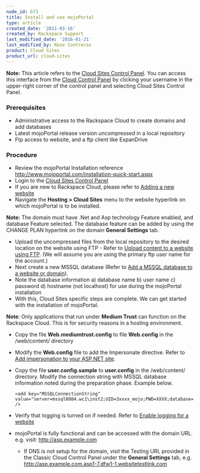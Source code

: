 ```yaml
---
node_id: 673
title: Install and use mojoPortal
type: article
created_date: '2011-03-16'
created_by: Rackspace Support
last_modified_date: '2016-01-21'
last_modified_by: Rose Contreras
product: Cloud Sites
product_url: cloud-sites
---
```


**Note:** This article refers to the [Cloud Sites Control Panel](https://manage.rackspacecloud.com/). You can access this interface from the [Cloud Control Panel](https://mycloud.rackspace.com/)
by clicking your username in the upper-right corner of the control panel
and selecting Cloud Sites Control Panel.

### Prerequisites

-   Administrative access to the Rackspace Cloud to create domains and
    add databases
-   Latest mojoPortal release version uncompressed in a local repository
-   Ftp access to website, and a ftp client like ExpanDrive

### Procedure

-   Review the mojoPortal Installation reference
    <http://www.mojoportal.com/installation-quick-start.aspx>
-   Login to the [Cloud Sites Control Panel](http://manage.rackspacecloud.com/pages/Login.jsp%7C)
-   If you are new to Rackspace Cloud, please refer to [Adding a new website](/how-to/getting-started-with-cloud-sites-how-to-add-a-new-website)
-   Navigate the **Hosting > Cloud Sites** menu to the website hyperlink
    on which mojoPortal is to be installed.

  **Note:** The domain must have .Net and Asp technology Feature enabled,
and database Feature selected. The database feature can be added by
using the CHANGE PLAN hyperlink on the domain **General Settings** tab.

-   Upload the uncompressed files from the local repository to the
    desired location on the website using FTP - Refer to [Upload content to a website using FTP](/how-to/getting-started-with-cloud-sites-uploading-your-content).
    (We will assume you are using the primary ftp user name for
    the account.)
-   Next create a new MSSQL database (Refer to [Add a MSSQL database to a website or domain](/how-to/rackspace-cloud-sites-essentials-mysql-databases)).
-   Note the database information a) database name b) user name c)
    password d) hostname (not localhost) for use during the mojoPortal
    installation
-   With this, Cloud Sites specific steps are complete. We can get
    started with the installation of mojoPortal.

  **Note**: Only applications that run under **Medium Trust** can function
on the Rackspace Cloud. This is for security reasons in a hosting
environment.

-   Copy the file **Web.mediumtrust.config** to file **Web.config** in the
    /web/content/ directory
-   Modify the **Web.config** file to add the Impersonate directive. Refer
    to [Add impersonation to your ASP.NET site](/how-to/add-impersonation-to-your-aspnet-cloud-site).
-   Copy the file **user.config.sample** to **user.config** in the
    /web/content/ directory. Modify the connection string with MSSQL
    database information noted during the preparation phase.
    Example below.

        <add key="MSSQLConnectionString" value="server=mssql0804.wc1\inst2;UID=3xxxx_mojo;PWD=XXXX;database=3xxxx_mojo" />

-   Verify that logging is turned on if needed. Refer to [Enable logging for a website](/how-to/enabling-raw-logging-for-a-cloud-sites-website)
-   mojoPortal is fully functional and can be accessed with the
    domain URL. e.g. visit: http://asp.example.com
    -   If DNS is not setup for the domain, visit the Testing
        URL provided in the Classic Cloud Control Panel under the
        **General Settings** tab,
        e.g. http://asp.example.com.asp1-7.dfw1-1.websitetestlink.com
